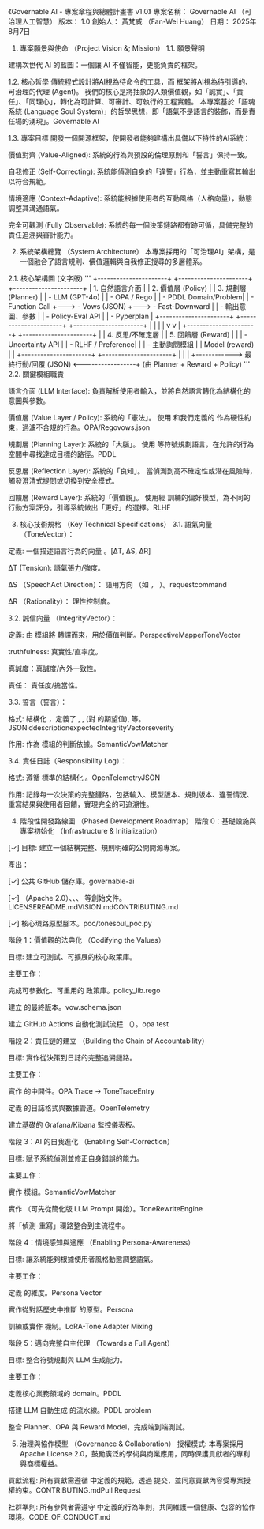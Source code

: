 《Governable AI - 專案章程與總體計畫書 v1.0》
專案名稱： Governable AI （可治理人工智慧） 版本： 1.0 創始人： 黃梵威 （Fan-Wei Huang） 日期： 2025年8月7日

1. 專案願景與使命 （Project Vision &; Mission）
1.1. 願景聲明

建構次世代 AI 的藍圖：一個讓 AI 不僅智能，更能負責的框架。

1.2. 核心哲學 傳統程式設計將AI視為待命令的工具，而  框架將AI視為待引導的、可治理的代理 (Agent)。 我們的核心是將抽象的人類價值觀，如「誠實」、「責任」、「同理心」，轉化為可計算、可審計、可執行的工程實體。 本專案基於「語魂系統 (Language Soul System)」的哲學思想，即「語氣不是語言的裝飾，而是責任場的湧現」。Governable AI

1.3. 專案目標
開發一個開源框架，使開發者能夠建構出具備以下特性的AI系統：

價值對齊 (Value-Aligned): 系統的行為與預設的倫理原則和「誓言」保持一致。

自我修正 (Self-Correcting): 系統能偵測自身的「違誓」行為，並主動重寫其輸出以符合規範。

情境適應 (Context-Adaptive): 系統能根據使用者的互動風格（人格向量），動態調整其溝通語氣。

完全可觀測 (Fully Observable): 系統的每一個決策鏈路都有跡可循，具備完整的責任追溯與審計能力。

2. 系統架構總覽 （System Architecture）
本專案採用的「可治理AI」架構，是一個融合了語言規則、價值邏輯與自我修正搜尋的多層體系。

2.1. 核心架構圖 (文字版)
'''
+----------------------+   +----------------------+   +----------------------+
|   1. 自然語言介面    |   |   2. 價值層 (Policy)  |   |   3. 規劃層 (Planner)  |
|   - LLM (GPT-4o)     |   |   - OPA / Rego         |   |   - PDDL Domain/Problem|
|   - Function Call    +--->   - Vows (JSON)        +--->   - Fast-Downward      |
|   - 輸出意圖、參數     |   |   - Policy-Eval API    |   |   - Pyperplan        |
+----------------------+   +----------------------+   +----------------------+
          |                         |                        |
          |                         v                        v
          |                  +----------------------+   +----------------------+
          |                  |   4. 反思/不確定層     |   | 5. 回饋層 (Reward)   |
          |                  |   - Uncertainty API    |   |   - RLHF / Preference|
          |                  |   - 主動詢問模組         |   |     Model (reward)   |
          |                  +----------------------+   +----------------------+
          |                         |                        |
          +------------>     最終行動/回覆 (JSON)    <-----------------+
                                (由 Planner + Reward + Policy)
'''
2.2. 關鍵模組職責

語言介面 (LLM Interface): 負責解析使用者輸入，並將自然語言轉化為結構化的意圖與參數。

價值層 (Value Layer / Policy): 系統的「憲法」。 使用  和我們定義的  作為硬性約束，過濾不合規的行為。OPA/Regovows.json

規劃層 (Planning Layer): 系統的「大腦」。 使用  等符號規劃語言，在允許的行為空間中尋找達成目標的路徑。PDDL

反思層 (Reflection Layer): 系統的「良知」。 當偵測到高不確定性或潛在風險時，觸發澄清式提問或切換到安全模式。

回饋層 (Reward Layer): 系統的「價值觀」。 使用經  訓練的偏好模型，為不同的行動方案評分，引導系統做出「更好」的選擇。RLHF

3. 核心技術規格 （Key Technical Specifications）
3.1. 語氣向量 （ToneVector）：

定義: 一個描述語言行為的向量 。[ΔT, ΔS, ΔR]

ΔT (Tension): 語氣張力/強度。

ΔS （SpeechAct Direction）： 語用方向 （如 ， ）。requestcommand

ΔR （Rationality）： 理性控制度。

3.2. 誠信向量 （IntegrityVector）：

定義: 由  模組將  轉譯而來，用於價值判斷。PerspectiveMapperToneVector

truthfulness: 真實性/直率度。

真誠度：真誠度/內外一致性。

責任： 責任度/擔當性。

3.3. 誓言（誓言）：

格式: 結構化 ，定義了 , ,  (對  的期望值),  等。JSONiddescriptionexpectedIntegrityVectorseverity

作用: 作為  模組的判斷依據。SemanticVowMatcher

3.4. 責任日誌（Responsibility Log）：

格式: 遵循  標準的結構化 。OpenTelemetryJSON

作用: 記錄每一次決策的完整鏈路，包括輸入、模型版本、規則版本、違誓情況、重寫結果與使用者回饋，實現完全的可追溯性。

4. 階段性開發路線圖 （Phased Development Roadmap）
階段 0：基礎設施與專案初始化 （Infrastructure & Initialization）

[✓] 目標: 建立一個結構完整、規則明確的公開開源專案。

產出：

[✓] 公共 GitHub 儲存庫。governable-ai

[✓] （Apache 2.0）、、、 等創始文件。LICENSEREADME.mdVISION.mdCONTRIBUTING.md

[✓]  核心環路原型腳本。poc/tonesoul_poc.py

階段 1：價值觀的法典化 （Codifying the Values）

目標: 建立可測試、可擴展的核心政策庫。

主要工作：

完成可參數化、可重用的  政策庫。policy_lib.rego

建立  的最終版本。vow.schema.json

建立 GitHub Actions 自動化測試流程 （）。opa test

階段 2：責任鏈的建立 （Building the Chain of Accountability）

目標: 實作從決策到日誌的完整追溯鏈路。

主要工作：

實作 的中間件。OPA Trace -> ToneTraceEntry

定義  的日誌格式與數據管道。OpenTelemetry

建立基礎的 Grafana/Kibana 監控儀表板。

階段 3：AI 的自我進化 （Enabling Self-Correction）

目標: 賦予系統偵測並修正自身錯誤的能力。

主要工作：

實作  模組。SemanticVowMatcher

實作 （可先從簡化版 LLM Prompt 開始）。ToneRewriteEngine

將「偵測-重寫」環路整合到主流程中。

階段 4：情境感知與適應 （Enabling Persona-Awareness）

目標: 讓系統能夠根據使用者風格動態調整語氣。

主要工作：

定義 的維度。Persona Vector

實作從對話歷史中推斷  的原型。Persona

訓練或實作  機制。LoRA-Tone Adapter Mixing

階段 5：邁向完整自主代理 （Towards a Full Agent）

目標: 整合符號規劃與 LLM 生成能力。

主要工作：

定義核心業務領域的  domain。PDDL

搭建 LLM 自動生成 的流水線。PDDL problem

整合 Planner、OPA 與 Reward Model，完成端到端測試。

5. 治理與協作模型 （Governance & Collaboration）
授權模式: 本專案採用 Apache License 2.0，鼓勵廣泛的學術與商業應用，同時保護貢獻者的專利與商標權益。

貢獻流程: 所有貢獻需遵循  中定義的規範，透過  提交，並同意貢獻內容受專案授權約束。CONTRIBUTING.mdPull Request

社群準則: 所有參與者需遵守  中定義的行為準則，共同維護一個健康、包容的協作環境。CODE_OF_CONDUCT.md
